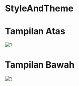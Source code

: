 # StyleAndTheme
# Tampilan Atas
![1](https://user-images.githubusercontent.com/63888291/92746309-60f85280-f3ad-11ea-9fe4-088cca0a7e5c.jpeg)
# Tampilan Bawah
![2](https://user-images.githubusercontent.com/63888291/92746351-6a81ba80-f3ad-11ea-9f93-f586435317fa.jpeg)
